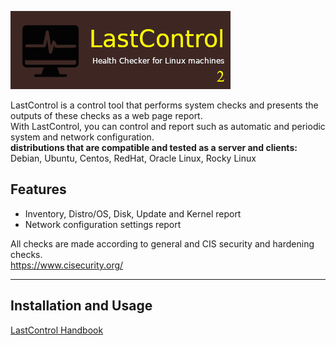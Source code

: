 ![alt text](images/lastcontrol_logo.png "LastControl")
<br>

LastControl is a control tool that performs system checks and presents the outputs of these checks as a web page report.<br>
With LastControl, you can control and report such as automatic and periodic system and network configuration.
<br>
**distributions that are compatible and tested as a server and clients:** <br>
Debian, Ubuntu, Centos, RedHat, Oracle Linux, Rocky Linux

## Features
- Inventory, Distro/OS, Disk, Update and Kernel report
- Network configuration settings report

All checks are made according to general and CIS security and hardening checks.<br>
https://www.cisecurity.org/

---

## Installation and Usage
[LastControl Handbook](https://github.com/eesmer/LastControl/blob/main/LastControl-HandBook.md)
